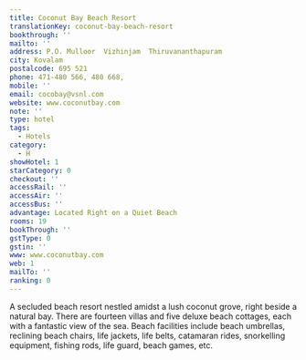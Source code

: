 ```yaml
---
title: Coconut Bay Beach Resort
translationKey: coconut-bay-beach-resort
bookthrough: ''
mailto: ''
address: P.O. Mulloor  Vizhinjam  Thiruvananthapuram
city: Kovalam
postalcode: 695 521
phone: 471-480 566, 480 668,
mobile: ''
email: cocobay@vsnl.com
website: www.coconutbay.com
note: ''
type: hotel
tags:
  - Hotels
category:
  - H
showHotel: 1
starCategory: 0
checkout: ''
accessRail: ''
accessAir: ''
accessBus: ''
advantage: Located Right on a Quiet Beach
rooms: 19
bookThrough: ''
gstType: 0
gstin: ''
www: www.coconutbay.com
web: 1
mailTo: ''
ranking: 0
---
```







A secluded beach resort nestled amidst a lush coconut grove, right beside a natural bay. There are fourteen villas and five deluxe beach cottages, each with a fantastic view of the sea. Beach facilities include beach umbrellas, reclining beach chairs, life jackets, life belts, catamaran rides, snorkelling equipment, fishing rods, life guard, beach games, etc.